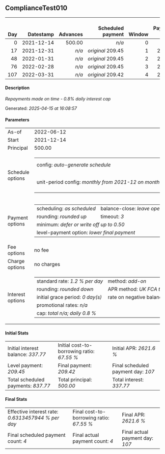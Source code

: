 <h2>ComplianceTest010</h2><table><thead style="vertical-align: bottom;"><th style="text-align: right;">Day</th><th style="text-align: right;">Datestamp</th><th style="text-align: right;">Advances</th><th style="text-align: right;">Scheduled payment</th><th style="text-align: right;">Window</th><th style="text-align: right;">Payment due</th><th style="text-align: right;">Actual payments</th><th style="text-align: right;">Generated payment</th><th style="text-align: right;">Net effect</th><th style="text-align: right;">Payment status</th><th style="text-align: right;">Balance status</th><th style="text-align: right;">Simple interest</th><th style="text-align: right;">New interest</th><th style="text-align: right;">New charges</th><th style="text-align: right;">Principal portion</th><th style="text-align: right;">Fee portion</th><th style="text-align: right;">Interest portion</th><th style="text-align: right;">Charges portion</th><th style="text-align: right;">Fee refund</th><th style="text-align: right;">Principal balance</th><th style="text-align: right;">Fee balance</th><th style="text-align: right;">Interest balance</th><th style="text-align: right;">Charges balance</th><th style="text-align: right;">Settlement figure</th><th style="text-align: right;">Fee refund if&nbsp;settled</th></thead><tr style="text-align: right;"><td class="ci00">0</td><td class="ci01" style="white-space: nowrap;">2021-12-14</td><td class="ci02">500.00</td><td class="ci03" style="white-space: nowrap;"><i>n/a<i></td><td class="ci04">0</td><td class="ci05">0.00</td><td class="ci06"><i>n/a</i></td><td class="ci07"><i>n/a</i></td><td class="ci08">0.00</td><td class="ci09"><i>none&nbsp;scheduled</i></td><td class="ci10">open</td><td class="ci13">0.0000</td><td class="ci14">0.0000</td><td class="ci15"><i>n/a</i></td><td class="ci16">0.00</td><td class="ci17">0.00</td><td class="ci18">0.00</td><td class="ci19">0.00</td><td class="ci20">0.00</td><td class="ci21">500.00</td><td class="ci22">0.00</td><td class="ci23">337.7700</td><td class="ci24">0.00</td><td class="ci25">500.00</td><td class="ci26">0.00</td></tr><tr style="text-align: right;"><td class="ci00">17</td><td class="ci01" style="white-space: nowrap;">2021-12-31</td><td class="ci02"><i>n/a</i></td><td class="ci03" style="white-space: nowrap;"><i>original</i> 209.45</td><td class="ci04">1</td><td class="ci05">209.45</td><td class="ci06"><i>confirmed</i>&nbsp;209.45</td><td class="ci07"><i>n/a</i></td><td class="ci08">209.45</td><td class="ci09"><i>payment&nbsp;made</i></td><td class="ci10">open</td><td class="ci13">68.0000</td><td class="ci14">0.0000</td><td class="ci15"><i>n/a</i></td><td class="ci16">0.00</td><td class="ci17">0.00</td><td class="ci18">209.45</td><td class="ci19">0.00</td><td class="ci20">0.00</td><td class="ci21">500.00</td><td class="ci22">0.00</td><td class="ci23">128.3200</td><td class="ci24">0.00</td><td class="ci25">358.55</td><td class="ci26">0.00</td></tr><tr style="text-align: right;"><td class="ci00">48</td><td class="ci01" style="white-space: nowrap;">2022-01-31</td><td class="ci02"><i>n/a</i></td><td class="ci03" style="white-space: nowrap;"><i>original</i> 209.45</td><td class="ci04">2</td><td class="ci05">209.45</td><td class="ci06"><i>confirmed</i>&nbsp;209.45</td><td class="ci07"><i>n/a</i></td><td class="ci08">209.45</td><td class="ci09"><i>payment&nbsp;made</i></td><td class="ci10">open</td><td class="ci13">124.0000</td><td class="ci14">0.0000</td><td class="ci15"><i>n/a</i></td><td class="ci16">81.13</td><td class="ci17">0.00</td><td class="ci18">128.32</td><td class="ci19">0.00</td><td class="ci20">0.00</td><td class="ci21">418.87</td><td class="ci22">0.00</td><td class="ci23">0.0000</td><td class="ci24">0.00</td><td class="ci25">273.10</td><td class="ci26">0.00</td></tr><tr style="text-align: right;"><td class="ci00">76</td><td class="ci01" style="white-space: nowrap;">2022-02-28</td><td class="ci02"><i>n/a</i></td><td class="ci03" style="white-space: nowrap;"><i>original</i> 209.45</td><td class="ci04">3</td><td class="ci05">209.45</td><td class="ci06"><i>confirmed</i>&nbsp;209.45</td><td class="ci07"><i>n/a</i></td><td class="ci08">209.45</td><td class="ci09"><i>payment&nbsp;made</i></td><td class="ci10">open</td><td class="ci13">93.8269</td><td class="ci14">0.0000</td><td class="ci15"><i>n/a</i></td><td class="ci16">209.45</td><td class="ci17">0.00</td><td class="ci18">0.00</td><td class="ci19">0.00</td><td class="ci20">0.00</td><td class="ci21">209.42</td><td class="ci22">0.00</td><td class="ci23">0.0000</td><td class="ci24">0.00</td><td class="ci25">157.47</td><td class="ci26">0.00</td></tr><tr style="text-align: right;"><td class="ci00">107</td><td class="ci01" style="white-space: nowrap;">2022-03-31</td><td class="ci02"><i>n/a</i></td><td class="ci03" style="white-space: nowrap;"><i>original</i> 209.42</td><td class="ci04">4</td><td class="ci05">209.42</td><td class="ci06"><i>confirmed</i>&nbsp;209.42</td><td class="ci07"><i>n/a</i></td><td class="ci08">209.42</td><td class="ci09"><i>payment&nbsp;made</i></td><td class="ci10">closed</td><td class="ci13">51.9362</td><td class="ci14">0.0000</td><td class="ci15"><i>n/a</i></td><td class="ci16">209.42</td><td class="ci17">0.00</td><td class="ci18">0.00</td><td class="ci19">0.00</td><td class="ci20">0.00</td><td class="ci21">0.00</td><td class="ci22">0.00</td><td class="ci23">0.0000</td><td class="ci24">0.00</td><td class="ci25">0.00</td><td class="ci26">0.00</td></tr></table><p><h4>Description</h4><i>Repayments made on time - 0.8% daily interest cap</i></p><p>Generated: <i>2025-04-15 at 16:08:57</i></p><h4>Parameters</h4><table><tr><td>As-of</td><td>2022-06-12</td></tr><tr><td>Start</td><td>2021-12-14</td></tr><tr><td>Principal</td><td>500.00</td></tr><tr><td>Schedule options</td><td><table><tr><td>config: <i>auto-generate schedule</i></td><td>payment count: <i>4</i></td></tr><tr><td style="white-space: nowrap;">unit-period config: <i>monthly from 2021-12 on month-end</i></td><td>max duration: <i>unlimited</i></td></tr></table></td></tr><tr><td>Payment options</td><td><table><tr><td>scheduling: <i>as scheduled</i></td><td>balance-close: <i>leave&nbsp;open&nbsp;balance</i></td></tr><tr><td>rounding: <i>rounded up</i></td><td>timeout: <i>3</i></td></tr><tr><td colspan='2'>minimum: <i>defer&nbsp;or&nbsp;write&nbsp;off&nbsp;up&nbsp;to&nbsp;0.50</i></td></tr><tr><td colspan='2'>level-payment option: <i>lower&nbsp;final&nbsp;payment</i></td></tr></table></td></tr><tr><td>Fee options</td><td>no fee</td></tr><tr><td>Charge options</td><td>no charges</td></tr><tr><td>Interest options</td><td><table><tr><td>standard rate: <i>1.2 % per day</i></td><td>method: <i>add-on</i></td></tr><tr><td>rounding: <i>rounded down</i></td><td>APR method: <i>UK FCA to 1 d.p.</i></td></tr><tr><td>initial grace period: <i>0 day(s)</i></td><td>rate on negative balance: <i>zero</i></td></tr><tr><td colspan="2">promotional rates: <i><i>n/a</i></i></td></tr><tr><td colspan="2">cap: <i>total <i>n/a</i>; daily 0.8 %</td></tr></table></td></tr></table><h4>Initial Stats</h4><table><tr><td>Initial interest balance: <i>337.77</i></td><td>Initial cost-to-borrowing ratio: <i>67.55 %</i></td><td>Initial APR: <i>2621.6 %</i></td></tr><tr><td>Level payment: <i>209.45</i></td><td>Final payment: <i>209.42</i></td><td>Final scheduled payment day: <i>107</i></td></tr><tr><td>Total scheduled payments: <i>837.77</i></td><td>Total principal: <i>500.00</i></td><td>Total interest: <i>337.77</i></td></tr></table><h4>Final Stats</h4><table><tr><td>Effective interest rate: <i>0.6313457944 % per day</i></td><td>Final cost-to-borrowing ratio: <i>67.55 %</i></td><td>Final APR: <i>2621.6 %</i></td></tr><tr><td>Final scheduled payment count: <i>4</i></td><td>Final actual payment count: <i>4</i></td><td>Final actual payment day: <i>107</i></td></tr></table>
